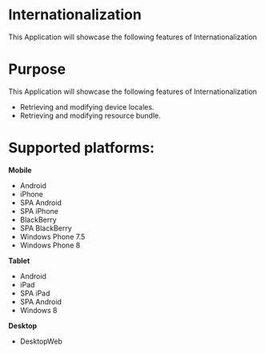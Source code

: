 Internationalization
=====================

This Application will showcase the following features of Internationalization


# Purpose
This Application will showcase the following features of Internationalization

* Retrieving and modifying device locales.
* Retrieving and modifying resource bundle.

# Supported platforms:
**Mobile**
 * Android
 * iPhone
 * SPA Android
 * SPA iPhone
 * BlackBerry
 * SPA BlackBerry
 * Windows Phone 7.5
 * Windows Phone 8
 
**Tablet** 
 * Android
 * iPad
 * SPA iPad
 * SPA Android
 * Windows 8
 
**Desktop**
 * DesktopWeb
 


